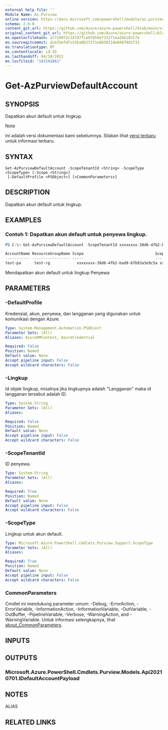 ```yaml
---
external help file: ''
Module Name: Az.Purview
online version: https://docs.microsoft.com/powershell/module/az.purview/get-azpurviewdefaultaccount
schema: 2.0.0
content_git_url: https://github.com/Azure/azure-powershell/blob/main/src/Purview/help/Get-AzPurviewDefaultAccount.md
original_content_git_url: https://github.com/Azure/azure-powershell/blob/main/src/Purview/help/Get-AzPurviewDefaultAccount.md
ms.openlocfilehash: a7726072c3d7d7fca97859e732271ea2bb18517e
ms.sourcegitcommit: dcb33efdfc53ba0b2f271e883021de84878d1f31
ms.translationtype: MT
ms.contentlocale: id-ID
ms.lasthandoff: 04/18/2022
ms.locfileid: "143192861"
---
```

# Get-AzPurviewDefaultAccount

## SYNOPSIS
Dapatkan akun default untuk lingkup.

> [!NOTE]
>Ini adalah versi dokumentasi kami sebelumnya. Silakan lihat [versi terbaru](/powershell/module/az.purview/get-azpurviewdefaultaccount) untuk informasi terbaru.

## SYNTAX

```
Get-AzPurviewDefaultAccount -ScopeTenantId <String> -ScopeType <ScopeType> [-Scope <String>]
 [-DefaultProfile <PSObject>] [<CommonParameters>]
```

## DESCRIPTION
Dapatkan akun default untuk lingkup.

## EXAMPLES

### Contoh 1: Dapatkan akun default untuk penyewa lingkup.
```powershell
PS C:\> Get-AzPurviewDefaultAccount -ScopeTenantId xxxxxxxx-38d6-4fb2-bad9-b7b93a3e9c5a -ScopeType Tenant

AccountName ResourceGroupName Scope                                ScopeTenantId                        ScopeType SubscriptionId
----------- ----------------- -----                                -------------                        --------- --------------
test-pa      test-rg            xxxxxxxx-38d6-4fb2-bad9-b7b93a3e9c5a xxxxxxxx-38d6-4fb2-bad9-b7b93a3e9c5a Tenant    xxxxxxxx-1bf0-4dda-aec3
```

Mendapatkan akun default untuk lingkup Penyewa

## PARAMETERS

### -DefaultProfile
Kredensial, akun, penyewa, dan langganan yang digunakan untuk komunikasi dengan Azure.

```yaml
Type: System.Management.Automation.PSObject
Parameter Sets: (All)
Aliases: AzureRMContext, AzureCredential

Required: False
Position: Named
Default value: None
Accept pipeline input: False
Accept wildcard characters: False
```

### -Lingkup
Id objek lingkup, misalnya jika lingkupnya adalah "Langganan" maka id langganan tersebut adalah ID.

```yaml
Type: System.String
Parameter Sets: (All)
Aliases:

Required: False
Position: Named
Default value: None
Accept pipeline input: False
Accept wildcard characters: False
```

### -ScopeTenantId
ID penyewa.

```yaml
Type: System.String
Parameter Sets: (All)
Aliases:

Required: True
Position: Named
Default value: None
Accept pipeline input: False
Accept wildcard characters: False
```

### -ScopeType
Lingkup untuk akun default.

```yaml
Type: Microsoft.Azure.PowerShell.Cmdlets.Purview.Support.ScopeType
Parameter Sets: (All)
Aliases:

Required: True
Position: Named
Default value: None
Accept pipeline input: False
Accept wildcard characters: False
```

### CommonParameters
Cmdlet ini mendukung parameter umum: -Debug, -ErrorAction, -ErrorVariable, -InformationAction, -InformationVariable, -OutVariable, -OutBuffer, -PipelineVariable, -Verbose, -WarningAction, and -WarningVariable. Untuk informasi selengkapnya, lihat [about_CommonParameters](http://go.microsoft.com/fwlink/?LinkID=113216).

## INPUTS

## OUTPUTS

### Microsoft.Azure.PowerShell.Cmdlets.Purview.Models.Api20210701.IDefaultAccountPayload

## NOTES

ALIAS

## RELATED LINKS

